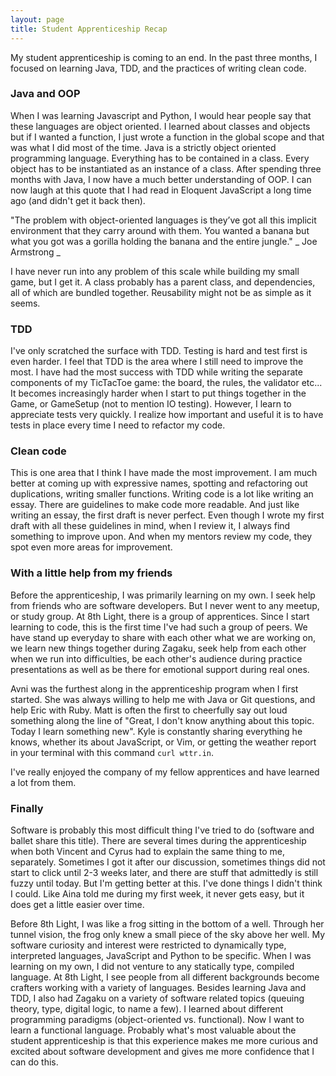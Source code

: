 ```yaml
---
layout: page
title: Student Apprenticeship Recap
---
```


My student apprenticeship is coming to an end. In the past three months, I focused on learning Java, TDD, and the practices of writing clean code.

### Java and OOP
When I was learning Javascript and Python, I would hear people say that these languages are object oriented. 
I learned about classes and objects but if I wanted a function, I just wrote a function in the global scope and that was what I did most of the time.
Java is a strictly object oriented programming language. Everything has to be contained in a class. Every object has to be instantiated as an instance of a class. After spending three months with Java, I now have a much better understanding of OOP. 
I can now laugh at this quote that I had read in Eloquent JavaScript a long time ago (and didn't get it back then).

"The problem with object-oriented languages is they’ve got all this implicit environment that they carry around with them. 
You wanted a banana but what you got was a gorilla holding the banana and the entire jungle." _ Joe Armstrong _

I have never run into any problem of this scale while building my small game, but I get it.
A class probably has a parent class, and dependencies, all of which are bundled together. Reusability might not be as simple as it seems.


### TDD
I've only scratched the surface with TDD. Testing is hard and test first is even harder. I feel that TDD is the area where I still need to improve the most. 
I have had the most success with TDD while writing the separate components of my TicTacToe game: the board, the rules, the validator etc... 
It becomes increasingly harder when I start to put things together in the Game, or GameSetup (not to mention IO testing). 
However, I learn to appreciate tests very quickly. I realize how important and useful it is to have tests in place every time I need to refactor my code.

### Clean code
This is one area that I think I have made the most improvement. 
I am much better at coming up with expressive names, spotting and refactoring out duplications, writing smaller functions.
Writing code is a lot like writing an essay. There are guidelines to make code more readable.
And just like writing an essay, the first draft is never perfect. Even though I wrote my first draft with all these guidelines in mind, 
when I review it, I always find something to improve upon. And when my mentors review my code, they spot even more areas for improvement. 


### With a little help from my friends
Before the apprenticeship, I was primarily learning on my own. I seek help from friends who are software developers. But I never went to any meetup, or study group.
At 8th Light, there is a group of apprentices. Since I start learning to code, this is the first time I've had such a group of peers. 
We have stand up everyday to share with each other what we are working on, we learn new things together during Zagaku, seek help from each other when we run into difficulties, 
be each other's audience during practice presentations as well as be there for emotional support during real ones.

Avni was the furthest along in the apprenticeship program when I first started. She was always willing to help me with Java or Git questions, and help Eric with Ruby.
Matt is often the first to cheerfully say out loud something along the line of "Great, I don't know anything about this topic. Today I learn something new". 
Kyle is constantly sharing everything he knows, whether its about JavaScript, or Vim, or getting the weather report in your terminal with this command `curl wttr.in`. 

I've really enjoyed the company of my fellow apprentices and have learned a lot from them. 


### Finally
Software is probably this most difficult thing I've tried to do (software and ballet share this title).
There are several times during the apprenticeship when both Vincent and Cyrus had to explain the same thing to me, separately. 
Sometimes I got it after our discussion, sometimes things did not start to click until 2-3 weeks later, and there are stuff that admittedly is still fuzzy until today.
But I'm getting better at this. I've done things I didn't think I could. Like Aina told me during my first week, it never gets easy, but it does get a little easier over time.

Before 8th Light, I was like a frog sitting in the bottom of a well. Through her tunnel vision, the frog only knew a small piece of the sky above her well.
My software curiosity and interest were restricted to dynamically type, interpreted languages, JavaScript and Python to be specific.
When I was learning on my own, I did not venture to any statically type, compiled language.
At 8th Light, I see people from all different backgrounds become crafters working with a variety of languages. 
Besides learning Java and TDD, I also had Zagaku on a variety of software related topics (queuing theory, type, digital logic, to name a few).
I learned about different programming paradigms (object-oriented vs. functional). Now I want to learn a functional language. 
Probably what's most valuable about the student apprenticeship is that this experience makes me more curious 
and excited about software development and gives me more confidence that I can do this. 
